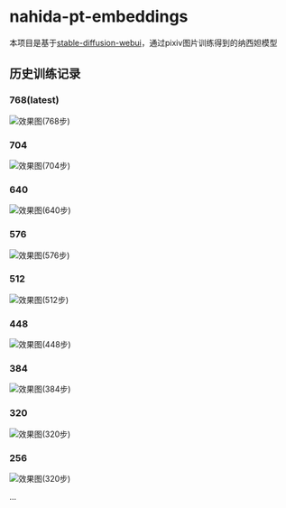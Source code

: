 # nahida-pt-embeddings

本项目是基于[stable-diffusion-webui](https://github.com/AUTOMATIC1111/stable-diffusion-webui/)，通过pixiv图片训练得到的纳西妲模型

## 历史训练记录

### **768(latest)**

![效果图(768步)](./images/nahida-768.png)

### 704

![效果图(704步)](./images/nahida-704.png)

### 640

![效果图(640步)](./images/nahida-640.png)

### 576

![效果图(576步)](./images/nahida-576.png)

### 512

![效果图(512步)](./images/nahida-512.png)

### 448

![效果图(448步)](./images/nahida-448.png)

### 384

![效果图(384步)](./images/nahida-384.png)

### 320

![效果图(320步)](./images/nahida-320.png)

### 256

![效果图(320步)](./images/nahida-256.png)

...
